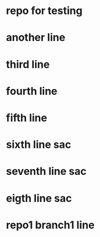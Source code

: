 # repo for testing
# another line
# third line
# fourth line
# fifth line
# sixth line sac
# seventh line sac
# eigth line sac
# repo1 branch1 line

